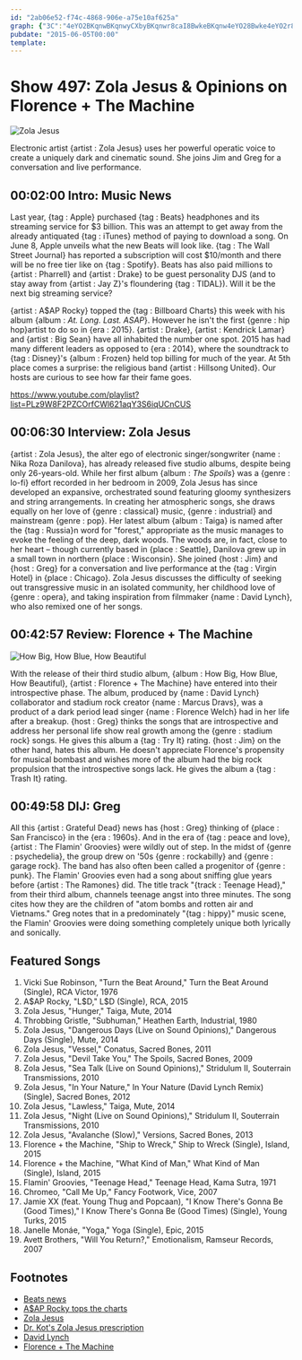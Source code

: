```yaml
---
id: "2ab06e52-f74c-4868-906e-a75e10af625a"
graph: {"3C":"4eYO2BKqnwBKqnwyCXbyBKqnwr8caI8BwkeBKqnw4eYO28Bwke4eYO2r8caI3TmBd8Bwke3oJ2Y8BwkeGY9NqhmnPiBMQYubc0Bi3TmBdBMQYu3oJ2Ybc0Bi3oJ2Y7TPG73oJ2YBEwdk3oJ2YBA2KX3oJ2Y5bj4J3TmBdBEwdk3TmBd7TPG7BA2KXp5o0i","AU":"27w3NBLMVl27w3N9jYdA27w3Ntccax27w3Nak4bn27w3NOwsHJ27w3NclKJD27w3N9MGtl27w3NBFzUR27w3ND5KU027w3NTkdWKD5KU0MqZHtBMskDMOJ5z","1ZL":"TvBpSeqUKPILBQlTvBpS9jYdAILBQlILBQlhHCgtILBQlaGIBOBHm1GdhnxeBQsAMX6cfd","2BA":"MNFA9yb750C5GHoyb750BoMYwyb750C5GHoMNFA9MNFA9YYMzQBHnFFVioPMBLsPGesOEp"}
pubdate: "2015-06-05T00:00"
template: 
---
```






# Show 497: Zola Jesus & Opinions on Florence + The Machine

![Zola Jesus](https://static.soundopinions.org/images/2015/zolajesus_web.jpg)

Electronic artist {artist : Zola Jesus} uses her powerful operatic voice to create a uniquely dark and cinematic sound. She joins Jim and Greg for a conversation and live performance.



## 00:02:00 Intro: Music News

Last year, {tag : Apple} purchased {tag : Beats} headphones and its streaming service for $3 billion. This was an attempt to get away from the already antiquated {tag : iTunes} method of paying to download a song. On June 8, Apple unveils what the new Beats will look like. {tag : The Wall Street Journal} has reported a subscription will cost $10/month and there will be no free tier like on {tag : Spotify}. Beats has also paid millions to {artist : Pharrell} and {artist : Drake} to be guest personality DJS (and to stay away from {artist : Jay Z}'s floundering {tag : TIDAL}). Will it be the next big streaming service?

{artist : A$AP Rocky} topped the {tag : Billboard Charts} this week with his album {album : *At. Long. Last. ASAP*}. However he isn't the first {genre : hip hop}artist to do so in {era : 2015}. {artist : Drake}, {artist : Kendrick Lamar} and {artist : Big Sean} have all inhabited the number one spot. 2015 has had many different leaders as opposed to {era : 2014}, where the soundtrack to {tag : Disney}'s {album : Frozen} held top billing for much of the year. At 5th place comes a surprise: the religious band {artist : Hillsong United}. Our hosts are curious to see how far their fame goes.

https://www.youtube.com/playlist?list=PLz9W8F2PZCOrfCWl621aqY3S6iqUCnCUS



## 00:06:30 Interview: Zola Jesus

{artist : Zola Jesus}, the alter ego of electronic singer/songwriter {name : Nika Roza Danilova}, has already released five studio albums, despite being only 26-years-old. While her first album {album : *The Spoils*} was a {genre : lo-fi} effort recorded in her bedroom in 2009, Zola Jesus has since developed an expansive, orchestrated sound featuring gloomy synthesizers and string arrangements. In creating her atmospheric songs, she draws equally on her love of {genre : classical} music, {genre : industrial} and mainstream {genre : pop}. Her latest album {album : Taiga} is named after the {tag : Russia}n word for "forest," appropriate as the music manages to evoke the feeling of the deep, dark woods. The woods are, in fact, close to her heart – though currently based in {place : Seattle}, Danilova grew up in a small town in northern {place : Wisconsin}. She joined {host : Jim} and {host : Greg} for a conversation and live performance at the {tag : Virgin Hotel} in {place : Chicago}. Zola Jesus discusses the difficulty of seeking out transgressive music in an isolated community, her childhood love of {genre : opera}, and taking inspiration from filmmaker {name : David Lynch}, who also remixed one of her songs.



## 00:42:57 Review: Florence + The Machine

![How Big, How Blue, How Beautiful](https://static.soundopinions.org/assets/497/1ZL0.jpg)

With the release of their third studio album, {album : How Big, How Blue, How Beautiful}, {artist : Florence + The Machine} have entered into their introspective phase. The album, produced by {name : David Lynch} collaborator and stadium rock creator {name : Marcus Dravs}, was a product of a dark period lead singer {name : Florence Welch} had in her life after a breakup. {host : Greg} thinks the songs that are introspective and address her personal life show real growth among the {genre : stadium rock} songs. He gives this album a {tag : Try It} rating. {host : Jim} on the other hand, hates this album. He doesn't appreciate Florence's propensity for musical bombast and wishes more of the album had the big rock propulsion that the introspective songs lack. He gives the album a {tag : Trash It} rating.



## 00:49:58 DIJ: Greg

All this {artist : Grateful Dead} news has {host : Greg} thinking of {place : San Francisco} in the {era : 1960s}.  And in the era of {tag : peace and love}, {artist : The Flamin' Groovies} were wildly out of step. In the midst of {genre : psychedelia}, the group drew on '50s {genre : rockabilly} and {genre : garage rock}. The band has also often been called a progenitor of {genre : punk}. The Flamin' Groovies even had a song about sniffing glue years before {artist : The Ramones} did. The title track "{track : Teenage Head}," from their third album, channels teenage angst into three minutes. The song cites how they are the children of "atom bombs and rotten air and Vietnams." Greg notes that in a predominately "{tag : hippy}" music scene, the Flamin' Groovies were doing something completely unique both lyrically and sonically.



## Featured Songs

1. Vicki Sue Robinson, "Turn the Beat Around," Turn the Beat Around (Single), RCA Victor, 1976
2. A$AP Rocky, "L$D," L$D (Single), RCA, 2015
3. Zola Jesus, "Hunger," Taiga, Mute, 2014
4. Throbbing Gristle, "Subhuman," Heathen Earth, Industrial, 1980
5. Zola Jesus, "Dangerous Days (Live on Sound Opinions)," Dangerous Days (Single), Mute, 2014
6. Zola Jesus, "Vessel," Conatus, Sacred Bones, 2011
7. Zola Jesus, "Devil Take You," The Spoils, Sacred Bones, 2009
8. Zola Jesus, "Sea Talk (Live on Sound Opinions)," Stridulum II, Souterrain Transmissions, 2010
9. Zola Jesus, "In Your Nature," In Your Nature (David Lynch Remix) (Single), Sacred Bones, 2012
10. Zola Jesus, "Lawless," Taiga, Mute, 2014
11. Zola Jesus, "Night (Live on Sound Opinions)," Stridulum II, Souterrain Transmissions, 2010
12. Zola Jesus, "Avalanche (Slow)," Versions, Sacred Bones, 2013
13. Florence + the Machine, "Ship to Wreck," Ship to Wreck (Single), Island, 2015
14. Florence + the Machine, "What Kind of Man," What Kind of Man (Single), Island, 2015
15. Flamin' Groovies, "Teenage Head," Teenage Head, Kama Sutra, 1971
16. Chromeo, "Call Me Up," Fancy Footwork, Vice, 2007
17. Jamie XX (feat. Young Thug and Popcaan), "I Know There's Gonna Be (Good Times)," I Know There's Gonna Be (Good Times) (Single), Young Turks, 2015
18. Janelle Monáe, "Yoga," Yoga (Single), Epic, 2015
19. Avett Brothers, "Will You Return?," Emotionalism, Ramseur Records, 2007



## Footnotes

- [Beats news](http://www.cnet.com/news/apples-relaunch-of-beats-music-to-cost-10-a-month/)
- [A$AP Rocky tops the charts](http://www.billboard.com/articles/columns/chart-beat/6583256/asap-rocky-second-no-1-album-billboard-200-chart)
- [Zola Jesus](http://www.zolajesus.com/)
- [Dr. Kot's Zola Jesus prescription](/show/358/#zolajesus)
- [David Lynch](http://www.davidlynch.com/)
- [Florence + The Machine](http://florenceandthemachine.net/)